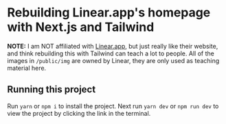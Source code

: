 # Rebuilding Linear.app's homepage with Next.js and Tailwind

**NOTE:** I am NOT affiliated with [Linear.app](https://linear.app/), but just really like their website, and think rebuilding this with Tailwind can teach a lot to people. All of the images in `/public/img` are owned by Linear, they are only used as teaching material here.

## Running this project

Run `yarn` or `npm i` to install the project. Next run `yarn dev` or `npm run dev` to view the project by clicking the link in the terminal.
